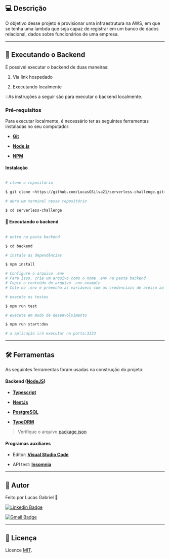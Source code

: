 ## 💻 Descrição

O objetivo desse projeto é provisionar uma infraestrutura na AWS, em que se tenha uma lambda que seja capaz de registrar em um banco de dados relacional, dados sobre funcionários de uma empresa.

---

## 🚀 Executando o Backend

É possível executar o backend de duas maneiras:

1. Via link hospedado

2. Executando localmente

💡As instruções a seguir são para executar o backend localmente.

### Pré-requisitos

Para executar localmente, é necessário ter as seguintes ferramentas instaladas no seu computador:

- **[Git](https://git-scm.com)**

- **[Node.js](https://nodejs.org/en/)**

- **[NPM](https://www.npmjs.com/)**

#### Instalação

```bash

# clone o repositório

$ git clone <https://github.com/LucasGSilva21/serverless-challenge.git>

# abra um terminal nesse repositório

$ cd serverless-challenge

```

#### 🎲 Executando o backend

```bash

# entre na pasta backend

$ cd backend

# instale as dependências

$ npm install

# Configure o arquivo .env
# Para isso, crie um arquivo como o nome .env na pasta backend
# Copie o conteúdo do arquivo .env.example 
# Cole no .env e preencha as variáveis com as credenciais de acesso ao DB

# execute os testes

$ npm run test

# execute em modo de desenvolvimento

$ npm run start:dev

# a aplicação irá executar na porta:3333

```

---

## 🛠 Ferramentas

As seguintes ferramentas foram usadas na construção do projeto:

  

#### **Backend** ([NodeJS](https://nodejs.org/en/))

- **[Typescript](https://www.typescriptlang.org/)**

- **[NestJs](https://nestjs.com/)**

- **[PostgreSQL](https://www.postgresql.org/)**

- **[TypeORM](https://typeorm.io/#/)**

> Verifique o arquivo [package.json](https://github.com/LucasGSilva21/serverless-challenge/blob/main/backend/package.json)

#### **Programas auxiliares**

- Editor: **[Visual Studio Code](https://code.visualstudio.com/)**

- API test: **[Insomnia](https://insomnia.rest/)**

---

## 👤 Autor

Feito por Lucas Gabriel 👋

[![Linkedin Badge](https://img.shields.io/badge/-Lucas-blue?style=flat-square&logo=Linkedin&logoColor=white&link=https://www.linkedin.com/in/lucas-gabriel-30aab4183/)](https://www.linkedin.com/in/lucas-gabriel-30aab4183/)

  

[![Gmail Badge](https://img.shields.io/badge/-lucasgsilva2102@gmail.com-c14438?style=flat-square&logo=Gmail&logoColor=white&link=mailto:lucasgsilva2102@gmail.com)](mailto:lucasgsilva2102@gmail.com)

---

## 📝 Licença

Licence [MIT](./LICENSE.md).